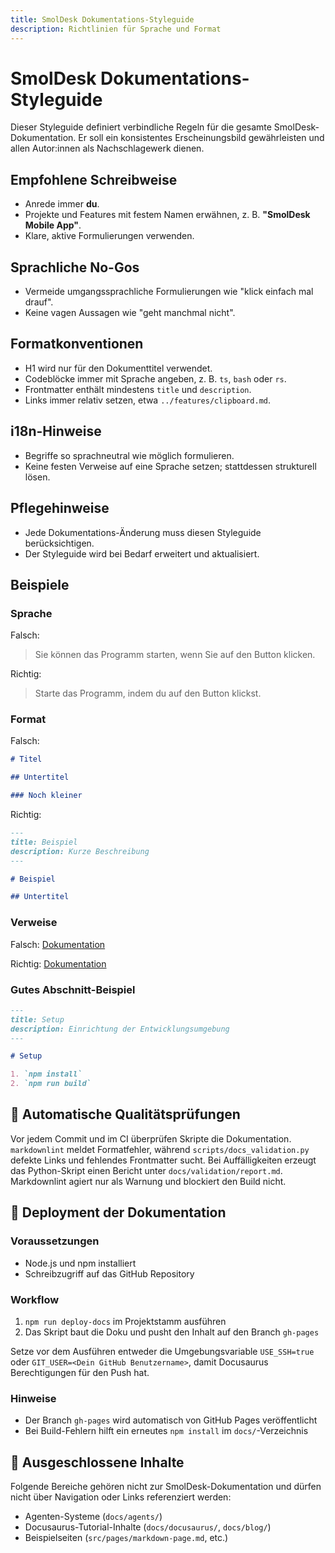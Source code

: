 ```yaml
---
title: SmolDesk Dokumentations-Styleguide
description: Richtlinien für Sprache und Format
---
```


<!-- markdownlint-disable MD025 -->

# SmolDesk Dokumentations-Styleguide

Dieser Styleguide definiert verbindliche Regeln für die gesamte SmolDesk-Dokumentation. Er soll ein konsistentes Erscheinungsbild gewährleisten und allen Autor:innen als Nachschlagewerk dienen.

## Empfohlene Schreibweise

- Anrede immer **du**.
- Projekte und Features mit festem Namen erwähnen, z. B. **"SmolDesk Mobile App"**.
- Klare, aktive Formulierungen verwenden.

## Sprachliche No-Gos

- Vermeide umgangssprachliche Formulierungen wie "klick einfach mal drauf".
- Keine vagen Aussagen wie "geht manchmal nicht".

## Formatkonventionen

- H1 wird nur für den Dokumenttitel verwendet.
- Codeblöcke immer mit Sprache angeben, z. B. `ts`, `bash` oder `rs`.
- Frontmatter enthält mindestens `title` und `description`.
- Links immer relativ setzen, etwa `../features/clipboard.md`.

## i18n-Hinweise

- Begriffe so sprachneutral wie möglich formulieren.
- Keine festen Verweise auf eine Sprache setzen; stattdessen strukturell lösen.

## Pflegehinweise

- Jede Dokumentations-Änderung muss diesen Styleguide berücksichtigen.
- Der Styleguide wird bei Bedarf erweitert und aktualisiert.

## Beispiele

### Sprache

Falsch:

> Sie können das Programm starten, wenn Sie auf den Button klicken.

Richtig:

> Starte das Programm, indem du auf den Button klickst.

### Format

Falsch:

```md
# Titel

## Untertitel

### Noch kleiner
```

Richtig:

```md
---
title: Beispiel
description: Kurze Beschreibung
---

# Beispiel

## Untertitel
```

### Verweise

Falsch:
[Dokumentation](https://example.com/docs/feature)

Richtig:
[Dokumentation](./features/remote.md)

### Gutes Abschnitt-Beispiel

```md
---
title: Setup
description: Einrichtung der Entwicklungsumgebung
---

# Setup

1. `npm install`
2. `npm run build`
```

## 🔧 Automatische Qualitätsprüfungen

Vor jedem Commit und im CI überprüfen Skripte die Dokumentation.
`markdownlint` meldet Formatfehler, während
`scripts/docs_validation.py` defekte Links und fehlendes Frontmatter sucht.
Bei Auffälligkeiten erzeugt das Python-Skript einen Bericht unter
`docs/validation/report.md`. Markdownlint agiert nur als Warnung und blockiert
den Build nicht.

## 🚀 Deployment der Dokumentation

### Voraussetzungen

- Node.js und npm installiert
- Schreibzugriff auf das GitHub Repository

### Workflow

1. `npm run deploy-docs` im Projektstamm ausführen
2. Das Skript baut die Doku und pusht den Inhalt auf den Branch `gh-pages`

Setze vor dem Ausführen entweder die Umgebungsvariable `USE_SSH=true` oder
`GIT_USER=<Dein GitHub Benutzername>`, damit Docusaurus Berechtigungen für den
Push hat.

### Hinweise

- Der Branch `gh-pages` wird automatisch von GitHub Pages veröffentlicht
- Bei Build-Fehlern hilft ein erneutes `npm install` im `docs/`-Verzeichnis

## 🚫 Ausgeschlossene Inhalte

Folgende Bereiche gehören nicht zur SmolDesk-Dokumentation und dürfen nicht über Navigation oder Links referenziert werden:
- Agenten-Systeme (`docs/agents/`)
- Docusaurus-Tutorial-Inhalte (`docs/docusaurus/`, `docs/blog/`)
- Beispielseiten (`src/pages/markdown-page.md`, etc.)
